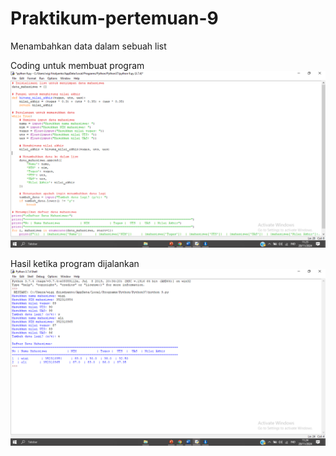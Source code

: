 # Praktikum-pertemuan-9
Menambahkan data dalam sebuah list

Coding untuk membuat program 
![alt text](https://github.com/wigifrisdyanto/Praktikum-pertemuan-9/blob/main/Screenshot%20(47).png?raw=true)

Hasil ketika program dijalankan
![alt text](https://github.com/wigifrisdyanto/Praktikum-pertemuan-9/blob/main/Screenshot%20(48).png?raw=true)

